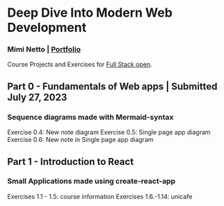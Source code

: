 # Deep Dive Into Modern Web Development
### Mimi Netto | [Portfolio](https://miminetto.com/)

Course Projects and Exercises for [Full Stack open](https://fullstackopen.com/en/).

## Part 0 - Fundamentals of Web apps | Submitted July 27, 2023

### Sequence diagrams made with Mermaid-syntax

Exercise 0.4: New note diagram
Exercise 0.5: Single page app diagram
Exercise 0.6: New note in Single page app diagram

## Part 1 - Introduction to React

### Small Applications made using create-react-app 

Exercises 1.1 - 1.5: course information
Exercises 1.6.-1.14: unicafe 